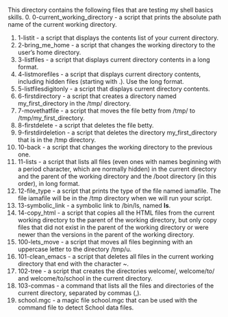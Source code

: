 This directory contains the following files that are testing my shell basics skills.
0. 0-current_working_directory -  a script that prints the absolute path name of the current working directory.
1. 1-listit - a script that displays the contents list of your current directory.
2. 2-bring_me_home - a script that changes the working directory to the user’s home directory.
3. 3-listfiles - a script that displays current directory contents in a long format.
4. 4-listmorefiles - a script that displays current directory contents, including hidden files (starting with .). Use the long format.
5. 5-listfilesdigitonly - a script that displays current directory contents.
6. 6-firstdirectory - a script that creates a directory named my_first_directory in the /tmp/ directory.
7. 7-movethatfile - a script that moves the file betty from /tmp/ to /tmp/my_first_directory.
8. 8-firstdelete - a script that deletes the file betty.
9. 9-firstdirdeletion - a script that deletes the directory my_first_directory that is in the /tmp directory.
10. 10-back - a script that changes the working directory to the previous one.
11. 11-lists - a script that lists all files (even ones with names beginning with a period character, which are normally hidden) in the current directory and the parent of the working directory and the /boot directory (in this order), in long format.
12. 12-file_type - a script that prints the type of the file named iamafile. The file iamafile will be in the /tmp directory when we will run your script.
13. 13-symbolic_link - a symbolic link to /bin/ls, named __ls__.
14. 14-copy_html - a script that copies all the HTML files from the current working directory to the parent of the working directory, but only copy files that did not exist in the parent of the working directory or were newer than the versions in the parent of the working directory.
15. 100-lets_move - a script that moves all files beginning with an uppercase letter to the directory /tmp/u.
16. 101-clean_emacs - a script that deletes all files in the current working directory that end with the character ~.
17. 102-tree - a script that creates the directories welcome/, welcome/to/ and welcome/to/school in the current directory.
18. 103-commas - a command that lists all the files and directories of the current directory, separated by commas (,).
19. school.mgc - a magic file school.mgc that can be used with the command file to detect School data files.
